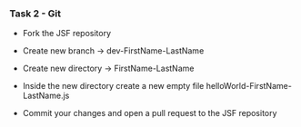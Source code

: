 ### Task 2 - Git

* Fork the JSF repository

* Create new branch ->  dev-FirstName-LastName

* Create new directory ->  FirstName-LastName

* Inside the new directory create a new empty file helloWorld-FirstName-LastName.js

* Commit your changes and open a pull request to the JSF repository

